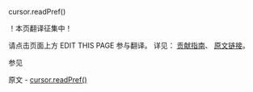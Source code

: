  cursor.readPref()

 ！本页翻译征集中！

请点击页面上方 EDIT THIS PAGE 参与翻译。
详见：
[贡献指南]( https://github.com/JinMuInfo/MongoDB-Manual-zh/blob/master/CONTRIBUTING.md )、
[原文链接](  https://docs.mongodb.com/manual/reference/method/cursor.readPref/  )。

 参见

原文 - [cursor.readPref()]( https://docs.mongodb.com/manual/reference/method/cursor.readPref/ )

